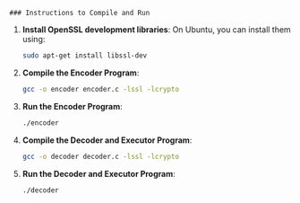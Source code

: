     ### Instructions to Compile and Run

1. **Install OpenSSL development libraries**:
   On Ubuntu, you can install them using:
   ```sh
   sudo apt-get install libssl-dev
   ```

2. **Compile the Encoder Program**:
   ```sh
   gcc -o encoder encoder.c -lssl -lcrypto
   ```

3. **Run the Encoder Program**:
   ```sh
   ./encoder
   ```

4. **Compile the Decoder and Executor Program**:
   ```sh
   gcc -o decoder decoder.c -lssl -lcrypto
   ```

5. **Run the Decoder and Executor Program**:
   ```sh
   ./decoder
   ```

